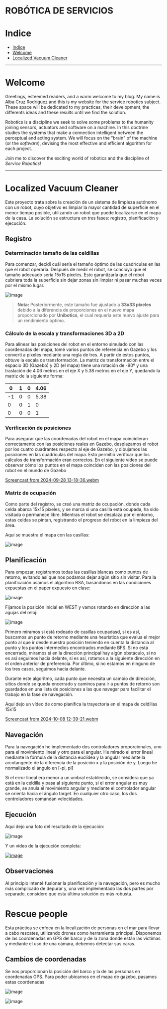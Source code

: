 # ROBÓTICA DE SERVICIOS

# Indice
* [Indice][ind]
* [Welcome][wel]
* [Localized Vacuum Cleaner][p1]



[ind]: https://github.com/acruzr2021/robotica_servicios/blob/main/README.md#indice
[wel]: https://github.com/acruzr2021/robotica_servicios/blob/main/README.md#welcome
[p1]:  https://github.com/acruzr2021/robotica_servicios/blob/main/README.md#localized-vacuum-cleaner

---

# Welcome

Greetings, esteemed readers, and a warm welcome to my blog. My name is Alba Cruz Rodríguez and this is my website for the service robotics subject. These space will be dedicated to my practices, their development, the differents ideas and these results until we find the solution.

Robotics is a discipline we seek to solve some problems to the humanity joining sensors, actuators and software on a machine. In this doctrine studies the systems that make a connection intelligent between the perceptual and acting system. We will focus on the "brain" of the machine (or the *software*), devising the most effective and efficient algorithm for each project.

Join me to discover the exciting world of robotics and the discipline of *Service Robotics*! 

---

# Localized Vacuum Cleaner

Este proyecto trata sobre la creación de un sistema de limpieza autónomo con un robot, cuyo objetivo es limpiar la mayor cantidad de superficie en el menor tiempo posible, utilizando un robot que puede localizarse en el mapa de la casa. La solución se estructura en tres fases: registro, planificación y ejecución.

## Registro

### Determinación tamaño de las celdillas

Para comenzar, decidí cuál sería el tamaño óptimo de las cuadrículas en las que el robot operaría. Después de medir el robot, se concluyó que el tamaño adecuado sería 15x15 píxeles. Esto garantizaría que el robot cubriera toda la superficie sin dejar zonas sin limpiar ni pasar muchas veces por el mismo lugar.

![image](https://github.com/user-attachments/assets/973843da-028e-4cd1-8df4-f35962201f12)

> **Nota:** Posteriormente, este tamaño fue ajustado a **33x33 píxeles** debido a la diferencia de proporciones en el nuevo mapa proporcionado por **Unibotics**, el cual requería este nuevo ajuste para un rendimiento óptimo.

### Cálculo de la escala y transformaciones 3D a 2D

Para alinear las posiciones del robot en el entorno simulado con las coordenadas del mapa, tomé varios puntos de referencia en Gazebo y los convertí a píxeles mediante una regla de tres. A partir de estos puntos, obtuve la escala de transformación. La matriz de transformación entre el espacio 3D (Gazebo) y 2D (el mapa) tiene una rotación de -90º y una traslación de 4.06 metros en el eje X y 5.38 metros en el eje Y, quedando la matriz de la siguiente forma:

<div align="center">

| 0 | 1 | 0 | 4.06 |
|---|---|---|---|
| -1 | 0 | 0 | 5.38 |
| 0 | 0 | 1 |  0  |
| 0 | 0 | 0 |  1  |

</div>

### Verificación de posiciones

Para asegurar que las coordenadas del robot en el mapa coincidieran correctamente con las posiciones reales en Gazebo, desplazamos el robot por los cuatro cuadrantes respecto al eje de Gazebo, y dibujamos las posiciones en las cuadrículas del mapa. Esto permitió verificar que los cálculos de transformación eran correctos. En el siguiente vídeo se puede observar cómo los puntos en el mapa coinciden con las posiciones del robot en el mundo de Gazebo

[Screencast from 2024-09-28 13-18-36.webm](https://github.com/user-attachments/assets/b67f48ed-97cc-4b55-9527-ac925d1b35a4)

### Matriz de ocupación

Como parte del registro, se creó una matriz de ocupación, donde cada celda abarca 15x15 píxeles, y se marca si una casilla está ocupada, ha sido visitada o permanece libre. Mientras el robot se desplaza por el entorno, estas celdas se pintan, registrando el progreso del robot en la limpieza del área.

Aquí se muestra el mapa con las casillas:

![image](https://github.com/user-attachments/assets/266f2d7c-a1df-4df7-b5ce-5ce99d22421b)


## Planificación

Para empezar, registramos todas las casillas blancas como puntos de retorno, evitando así que nos podamos dejar algún sitio sin visitar.
Para la planificación usamos el algoritmo BSA, basándonos en las condiciones expuestas en el paper expuesto en clase: 

![image](https://github.com/user-attachments/assets/1c2b3628-dab6-48bc-aac9-98e4547f72ca)

Fijamos la posición inicial en WEST y vamos rotando en dirección a las agujas del reloj:

![image](https://github.com/user-attachments/assets/90ad7dca-f319-4863-b33a-a716910bc8c6)

Primero miramos si está rodeado de casillas ocupadasd, si es así, buscamos un punto de retorno mediante una heurística que evalua el mejor punto al que ir desde nuestra posición teniendo en cuenta la distancia al punto y los puntos intermedios encontrados mediante BFS.
Si no está encerrado, miramos si en la dirección principal hay algún obstáculo, si no es así seguimos hacia delante, si es así, rotamos a la siguiente dirección en el orden anterior de preferencia. 
Por último, si no estamos en ninguno de los tres casos, seguimos hacia delante.

Durante este algoritmo, cada punto que necesita un cambio de dirección, sitios donde se queda encerrado y caminos para ir a puntos de retorno son guardados en una lista de posiciones a las que navegar para facilitar el trabajo en la fase de navegación.

Aquí dejo un vídeo de como planifica la trayectoria en el mapa de celdillas 15x15

[Screencast from 2024-10-08 12-39-21.webm](https://github.com/user-attachments/assets/65d9e660-811a-406a-b5b7-e3449957d706)

## Navegación

Para la navegación he implementado dos controladores proporcionales, uno para el movimiento lineal y otro para el angular. He mirado el error lineal mediante la fórmula de la distancia euclídea y la angular mediante la arcotangente de la diferencia de la posición x y la posición de y. Luego he normalizado el ángulo en [-pi, pi]

Si el error lineal era menor a un umbral establecido, se considera que ya está en la celdilla y pasa al siguiente punto, si el error angular es muy grande, se anula el movimiento angular y mediante el controlador angular se orienta hacia el ángulo target. En cualquier otro caso, los dos controladores comandan velocidades.


## Ejecución

 Aquí dejo una foto del resultado de la ejecución:

![image](https://github.com/user-attachments/assets/88b67edd-1988-4471-89b4-68a2577ad65f)

Y un vídeo de la ejecución completa:

[![image](https://github.com/user-attachments/assets/7d48b5fe-d7f3-47e7-8b7e-525f7a901a2a)](https://youtu.be/X2KAd5Se6oM?si=4t_PIoZ0DBObWS2y)


## Observaciones

Al principio intenté fusionar la planificación y la navegación, pero es mucho más complicado de depurar y, una vez implementado las dos partes por separado, considero que esta última solución es más robusta.



# Rescue people

Esta práctica se enfoca en la localización de personas en el mar para llevar a cabo rescates, utilizando drones como herramienta principal. Disponemos de las coordenadas en GPS del barco y de la zona donde están las víctimas y mediante el uso de una cámara, debemos detectar sus caras.

## Cambios de coordenadas

Se nos proporcionan la posición del barco y la de las personas en coordenadas GPS. Para poder ubicarnos en el mapa de gazebo, pasamos estas coordenadas 

![image](https://github.com/user-attachments/assets/577261ab-04cd-48dd-9749-7bc9d2225fc8)

![image](https://github.com/user-attachments/assets/0d8de4bc-ab33-4a65-b33e-da584c4667b7)




